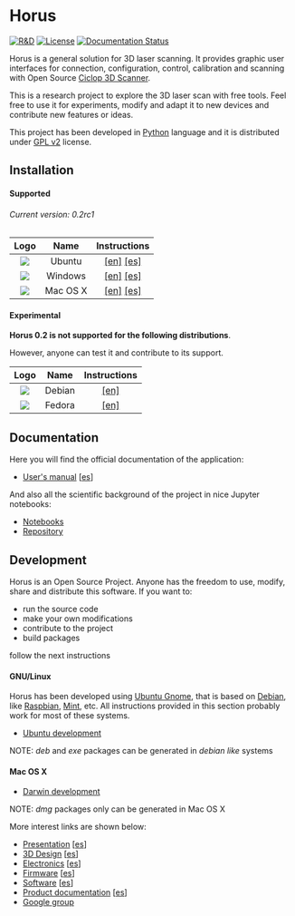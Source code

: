 # Horus

[![R&D](https://img.shields.io/badge/-R%26D-brightgreen.svg)](https://github.com/bqlabs/horus)
[![License](http://img.shields.io/:license-gpl-blue.svg)](http://opensource.org/licenses/GPL-2.0)
[![Documentation Status](https://readthedocs.org/projects/horus/badge/?version=release-0.2)](http://horus.readthedocs.io/en/release-0.2/?badge=release-0.2)

Horus is a general solution for 3D laser scanning. It provides graphic user interfaces for connection, configuration, control, calibration and scanning with Open Source [Ciclop 3D Scanner](https://github.com/bqlabs/ciclop).

This is a research project to explore the 3D laser scan with free tools. Feel free to use it for experiments, modify and adapt it to new devices and contribute new features or ideas.

This project has been developed in [Python](https://www.python.org/) language and it is distributed under [GPL v2](https://www.gnu.org/licenses/gpl-2.0.html) license.

## Installation

#### Supported

###### Current version: 0.2rc1

|       Logo        |   Name   |                                                                               Instructions                                                                               |
|:-----------------:|:--------:|:------------------------------------------------------------------------------------------------------------------------------------------------------------------------:|
| ![][ubuntu-logo]  |  Ubuntu  |  [[en]](http://horus.readthedocs.io/en/release-0.2/source/installation/ubuntu.html)  [[es]](http://horus.readthedocs.io/es/release-0.2/source/installation/ubuntu.html)  |
| ![][windows-logo] | Windows  | [[en]](http://horus.readthedocs.io/en/release-0.2/source/installation/windows.html)  [[es]](http://horus.readthedocs.io/es/release-0.2/source/installation/windows.html) |
| ![][macosx-logo]  | Mac OS X |  [[en]](http://horus.readthedocs.io/en/release-0.2/source/installation/macosx.html)  [[es]](http://horus.readthedocs.io/es/release-0.2/source/installation/macosx.html)  |

#### Experimental

**Horus 0.2 is not supported for the following distributions**.

However, anyone can test it and contribute to its support.

| Logo               | Name      | Instructions                          |
|:------------------:|:---------:|:-------------------------------------:|
| ![][debian-logo]   | Debian    | [[en]](doc/installation/debian.md)    |
| ![][fedora-logo]   | Fedora    | [[en]](doc/installation/fedora.md)    |

## Documentation

Here you will find the official documentation of the application:

* [User's manual](http://horus.readthedocs.io/en/release-0.2/) [[es](http://horus.readthedocs.io/es/release-0.2/)]

And also all the scientific background of the project in nice Jupyter notebooks:

* [Notebooks](http://nbviewer.jupyter.org/github/Jesus89/3DScanScience/tree/master/notebooks/)
* [Repository](https://github.com/Jesus89/3DScanScience)

## Development

Horus is an Open Source Project. Anyone has the freedom to use, modify, share and distribute this software. If you want to:
* run the source code
* make your own modifications
* contribute to the project
* build packages

follow the next instructions

#### GNU/Linux

Horus has been developed using [Ubuntu Gnome](http://ubuntugnome.org/), that is based on [Debian](https://www.debian.org/), like [Raspbian](https://www.raspbian.org/), [Mint](http://linuxmint.com/), etc. All instructions provided in this section probably work for most of these systems.

* [Ubuntu development](doc/development/ubuntu.md)

NOTE: *deb* and *exe* packages can be generated in *debian like* systems

#### Mac OS X

* [Darwin development](doc/development/darwin.md)

NOTE: *dmg* packages only can be generated in Mac OS X


More interest links are shown below:

* [Presentation](http://diwo.bq.com/en/presentacion-ciclop-horus/) [[es](http://diwo.bq.com/presentacion-ciclop-horus/)]
* [3D Design](http://diwo.bq.com/en/ciclop-released/) [[es](http://diwo.bq.com/ciclop-released/)]
* [Electronics](http://diwo.bq.com/en/zum-scan-released/) [[es](http://diwo.bq.com/zum-scan-released/)]
* [Firmware](http://diwo.bq.com/en/horus-fw-released/) [[es](http://diwo.bq.com/horus-fw-released/)]
* [Software](http://diwo.bq.com/en/horus-released/) [[es](http://diwo.bq.com/horus-released/)]
* [Product documentation](http://diwo.bq.com/en/documentation-ciclop-and-horus/) [[es](http://diwo.bq.com/documentation-ciclop-and-horus/)]
* [Google group](https://groups.google.com/forum/?hl=en#!forum/ciclop-3d-scanner)

[ubuntu-logo]: doc/images/ubuntu.png
[windows-logo]: doc/images/windows.png
[macosx-logo]: doc/images/macosx.png
[debian-logo]: doc/images/debian.png
[raspbian-logo]: doc/images/raspbian.png
[fedora-logo]: doc/images/fedora.png
